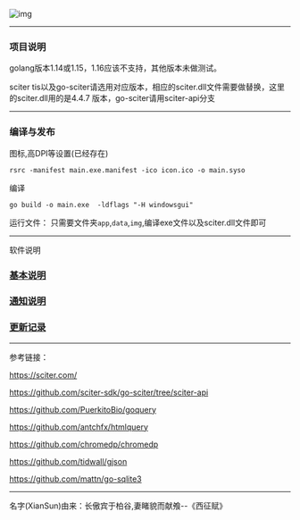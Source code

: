 ![img](https://www.hualigs.cn/image/60b77cd61e9d9.jpg)

---
### 项目说明

golang版本1.14或1.15，1.16应该不支持，其他版本未做测试。

sciter tis以及go-sciter请选用对应版本，相应的sciter.dll文件需要做替换，这里的sciter.dll用的是4.4.7 版本，go-sciter请用sciter-api分支


---
### 编译与发布

图标,高DPI等设置(已经存在) 

`rsrc -manifest main.exe.manifest -ico icon.ico -o main.syso`


编译

 `go build -o main.exe  -ldflags "-H windowsgui"`
 

运行文件：
只需要文件夹`app`,`data`,`img`,编译exe文件以及sciter.dll文件即可

 ---
 软件说明
                      
### [基本说明](./doc/基本说明.md)

### [通知说明](./doc/通知说明.md)

### [更新记录](./doc/更新记录.md)

---

参考链接：

https://sciter.com/

https://github.com/sciter-sdk/go-sciter/tree/sciter-api

https://github.com/PuerkitoBio/goquery

https://github.com/antchfx/htmlquery

https://github.com/chromedp/chromedp

https://github.com/tidwall/gjson

https://github.com/mattn/go-sqlite3

---

名字(XianSun)由来：长傲宾于柏谷,妻睹貌而献飧--《西征赋》